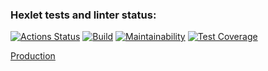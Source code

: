 ### Hexlet tests and linter status:
[![Actions Status](https://github.com/DireElf/java-project-72/workflows/hexlet-check/badge.svg)](https://github.com/DireElf/java-project-72/actions)
[![Build](https://github.com/DireElf/java-project-72/actions/workflows/build.yml/badge.svg)](https://github.com/DireElf/java-project-72/actions/workflows/build.yml)
[![Maintainability](https://api.codeclimate.com/v1/badges/d652bf2c66cb0cb86ae4/maintainability)](https://codeclimate.com/github/DireElf/java-project-72/maintainability)
[![Test Coverage](https://api.codeclimate.com/v1/badges/d652bf2c66cb0cb86ae4/test_coverage)](https://codeclimate.com/github/DireElf/java-project-72/test_coverage)

[Production](https://web-production-b418.up.railway.app/)
